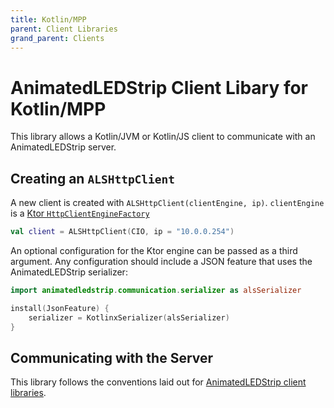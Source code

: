 ```yaml
---
title: Kotlin/MPP
parent: Client Libraries
grand_parent: Clients
---
```


# AnimatedLEDStrip Client Libary for Kotlin/MPP

This library allows a Kotlin/JVM or Kotlin/JS client to communicate with an AnimatedLEDStrip server.

## Creating an `ALSHttpClient`

A new client is created with `ALSHttpClient(clientEngine, ip)`.
`clientEngine` is a [Ktor `HttpClientEngineFactory`](https://ktor.io/docs/http-client-engines.html)

```kotlin
val client = ALSHttpClient(CIO, ip = "10.0.0.254")
```

An optional configuration for the Ktor engine can be passed as a third argument.
Any configuration should include a JSON feature that uses the AnimatedLEDStrip serializer:

```kotlin
import animatedledstrip.communication.serializer as alsSerializer

install(JsonFeature) {
    serializer = KotlinxSerializer(alsSerializer)
}
```

## Communicating with the Server

This library follows the conventions laid out for [AnimatedLEDStrip client libraries](/clients/client-libraries).